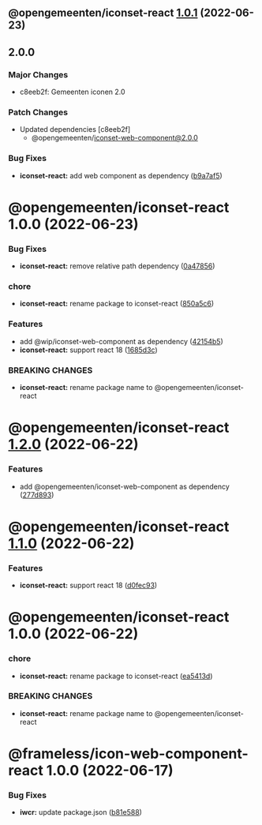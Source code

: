 ## @opengemeenten/iconset-react [1.0.1](https://github.com/frameless/iconset-npm/compare/@opengemeenten/iconset-react@1.0.0...@opengemeenten/iconset-react@1.0.1) (2022-06-23)

## 2.0.0

### Major Changes

- c8eeb2f: Gemeenten iconen 2.0

### Patch Changes

- Updated dependencies [c8eeb2f]
  - @opengemeenten/iconset-web-component@2.0.0

### Bug Fixes

- **iconset-react:** add web component as dependency ([b9a7af5](https://github.com/frameless/iconset-npm/commit/b9a7af5497be986dcd089caeb95919d272d2d88d))

# @opengemeenten/iconset-react 1.0.0 (2022-06-23)

### Bug Fixes

- **iconset-react:** remove relative path dependency ([0a47856](https://github.com/frameless/iconset-npm/commit/0a4785627b81fc8d2332bca81a1d0a5e320d517d))

### chore

- **iconset-react:** rename package to iconset-react ([850a5c6](https://github.com/frameless/iconset-npm/commit/850a5c6d52b7fbfba6f3c48ecc85008566425064))

### Features

- add @wip/iconset-web-component as dependency ([42154b5](https://github.com/frameless/iconset-npm/commit/42154b57327b798f00808c30e1e6985272902a9f))
- **iconset-react:** support react 18 ([1685d3c](https://github.com/frameless/iconset-npm/commit/1685d3ce0d6752e41b50cde8d322285017b5af7c))

### BREAKING CHANGES

- **iconset-react:** rename package name to @opengemeenten/iconset-react

# @opengemeenten/iconset-react [1.2.0](https://github.com/frameless/iconset-npm/compare/@opengemeenten/iconset-react@1.1.0...@opengemeenten/iconset-react@1.2.0) (2022-06-22)

### Features

- add @opengemeenten/iconset-web-component as dependency ([277d893](https://github.com/frameless/iconset-npm/commit/277d893be7f2529df3557713ab34fcb0583528d0))

# @opengemeenten/iconset-react [1.1.0](https://github.com/frameless/iconset-npm/compare/@opengemeenten/iconset-react@1.0.0...@opengemeenten/iconset-react@1.1.0) (2022-06-22)

### Features

- **iconset-react:** support react 18 ([d0fec93](https://github.com/frameless/iconset-npm/commit/d0fec939bd6245d9bc8553a4864329649158d14d))

# @opengemeenten/iconset-react 1.0.0 (2022-06-22)

### chore

- **iconset-react:** rename package to iconset-react ([ea5413d](https://github.com/frameless/iconset-npm/commit/ea5413dc9923f2048c3182bb645936ac63853c64))

### BREAKING CHANGES

- **iconset-react:** rename package name to @opengemeenten/iconset-react

# @frameless/icon-web-component-react 1.0.0 (2022-06-17)

### Bug Fixes

- **iwcr:** update package.json ([b81e588](https://github.com/frameless/opengemeenten-iconset/commit/b81e588699825c2b2c4b1a598f79786345108a22))
